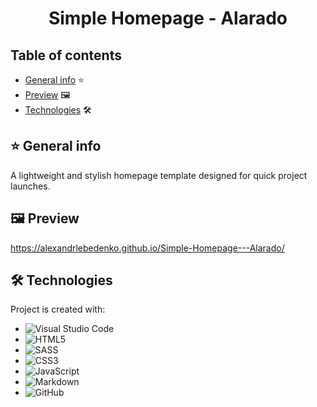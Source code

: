 # **<p style="text-align:center">Simple Homepage - Alarado</p>**

## Table of contents

- [General info](#general-info) ⭐
- [Preview](#Illustrations) 🖼️
- [Technologies](#technologies) 🛠️

## <a id="general-info">⭐ General info</a>

A lightweight and stylish homepage template designed for quick project launches.

## <a id="Preview">🖼️ Preview</a>

<a style="font-size: 24px">https://alexandrlebedenko.github.io/Simple-Homepage---Alarado/</a>

## <a id="technologies">🛠️ Technologies</a>

Project is created with:

- ![Visual Studio Code](https://img.shields.io/badge/Visual%20Studio%20Code-0078d7.svg?style=for-the-badge&logo=visual-studio-code&logoColor=white)
- ![HTML5](https://img.shields.io/badge/html5-%23E34F26.svg?style=for-the-badge&logo=html5&logoColor=white)
- ![SASS](https://img.shields.io/badge/SASS-hotpink.svg?style=for-the-badge&logo=SASS&logoColor=white)
- ![CSS3](https://img.shields.io/badge/css3-%231572B6.svg?style=for-the-badge&logo=css3&logoColor=white)
- ![JavaScript](https://img.shields.io/badge/javascript-%23323330.svg?style=for-the-badge&logo=javascript&logoColor=%23F7DF1E)
- ![Markdown](https://img.shields.io/badge/markdown-%23000000.svg?style=for-the-badge&logo=markdown&logoColor=white)
- ![GitHub](https://img.shields.io/badge/github-%23121011.svg?style=for-the-badge&logo=github&logoColor=white)
